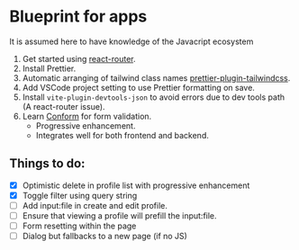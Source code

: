 # Blueprint for apps

It is assumed here to have knowledge of the Javacript ecosystem

1. Get started using [react-router](https://reactrouter.com/).
1. Install Prettier.
1. Automatic arranging of tailwind class names [prettier-plugin-tailwindcss](https://github.com/tailwindlabs/prettier-plugin-tailwindcss).
1. Add VSCode project setting to use Prettier formatting on save.
1. Install `vite-plugin-devtools-json` to avoid errors due to dev tools path (A react-router issue).
1. Learn [Conform](https://conform.guide/) for form validation.
   - Progressive enhancement.
   - Integrates well for both frontend and backend.

## Things to do:

- [x] Optimistic delete in profile list with progressive enhancement
- [x] Toggle filter using query string
- [ ] Add input:file in create and edit profile.
- [ ] Ensure that viewing a profile will prefill the input:file.
- [ ] Form resetting within the page
- [ ] Dialog but fallbacks to a new page (if no JS)
